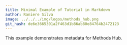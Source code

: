 ```yaml
---
title: Minimal Example of Tutorial in Markdown
author: Raniere Silva
image: ../../../img/logos/methods_hub.png
git_hash: de6e3665301a2f463d1b86ab80e84764b2472123
---
```


This example demonstrates metadata for Methods Hub.
